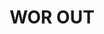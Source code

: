 ---
ee_id_thing: na
site: na
type: na
inv_num: 2020-039
url: 2020-039-worout
title: WOR OUT
year: '2020'
display_year: '2020'
medium: IQDemy Premium UV ink on IKEA MELLTORP  table tops
dims: ''
pitch: ''
ps: ''
live_url: ''
related: ''
youtube: ''
related_code: ''
imgs: worout-2020-039-web-za--4acl.jpg,worout-2020-039-web-za--CNGs.jpg,worout-2020-039-web-za--Nlfy.jpg,worout-2020-039-web-za--OrwS.jpg,worout-2020-039-web-za--wfyf.jpg,worout-2020-039-web-za--wsH6.jpg
subheading: ''
download: ''
add_credit: ''
commission: ''
layout: things-i-made
---